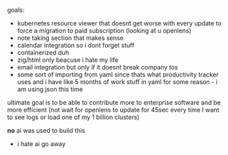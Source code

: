 goals:
- kubernetes resource viewer that doesnt get worse with every update to force a migration to paid subscription (looking at u openlens)
- note taking section that makes sense
- calendar integration so i dont forget stuff
- containerized duh
- zig/html only beacuse i hate my life
- email integration but only if it doesnt break company tos
- some sort of importing from yaml since thats what productivity tracker uses and i have like 5 months of work stuff in yaml for some reason - i am using json this time

ultimate goal is to be able to contribute more to enterprise software and be more efficient (not wait for openlens to update for 45sec every time I want to see logs or load one of my 1 billion clusters)

**no** ai was used to build this
 - i hate ai go away 